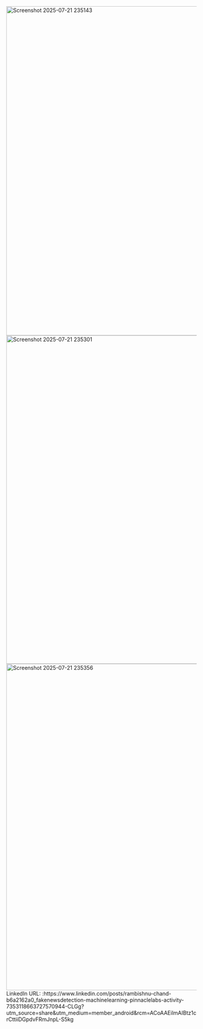 <img width="1919" height="868" alt="Screenshot 2025-07-21 235143" src="https://github.com/user-attachments/assets/ee0ec17a-f164-4f26-bca2-6afd5e424185" />
<img width="1919" height="866" alt="Screenshot 2025-07-21 235301" src="https://github.com/user-attachments/assets/03a08ef7-7d11-489f-8fba-1de59de1a603" />
<img width="1919" height="861" alt="Screenshot 2025-07-21 235356" src="https://github.com/user-attachments/assets/2ae48902-7c80-48f9-8b11-ab5c230ec7e8" />
LinkedIn URL: :https://www.linkedin.com/posts/rambishnu-chand-b6a2162a0_fakenewsdetection-machinelearning-pinnaclelabs-activity-7353118663727570944-CLGg?utm_source=share&utm_medium=member_android&rcm=ACoAAEilmAIBtz1crCttiiDGpdvFRmJnpL-S5kg
